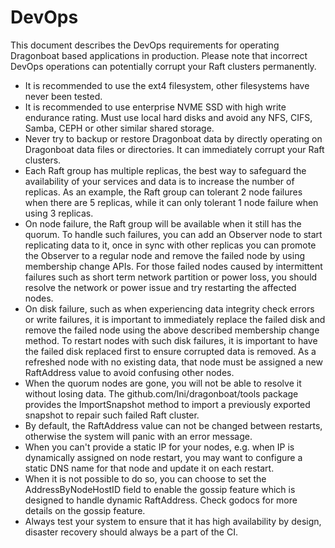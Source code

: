 # DevOps #

This document describes the DevOps requirements for operating Dragonboat based applications in production. Please note that incorrect DevOps operations can potentially corrupt your Raft clusters permanently.

* It is recommended to use the ext4 filesystem, other filesystems have never been tested.
* It is recommended to use enterprise NVME SSD with high write endurance rating. Must use local hard disks and avoid any NFS, CIFS, Samba, CEPH or other similar shared storage.
* Never try to backup or restore Dragonboat data by directly operating on Dragonboat data files or directories. It can immediately corrupt your Raft clusters. 
* Each Raft group has multiple replicas, the best way to safeguard the availability of your services and data is to increase the number of replicas. As an example, the Raft group can tolerant 2 node failures when there are 5 replicas, while it can only tolerant 1 node failure when using 3 replicas. 
* On node failure, the Raft group will be available when it still has the quorum. To handle such failures, you can add an Observer node to start replicating data to it, once in sync with other replicas you can promote the Observer to a regular node and remove the failed node by using membership change APIs. For those failed nodes caused by intermittent failures such as short term network partition or power loss, you should resolve the network or power issue and try restarting the affected nodes.
* On disk failure, such as when experiencing data integrity check errors or write failures, it is important to immediately replace the failed disk and remove the failed node using the above described membership change method. To restart nodes with such disk failures, it is important to have the failed disk replaced first to ensure corrupted data is removed. As a refreshed node with no existing data, that node must be assigned a new RaftAddress value to avoid confusing other nodes. 
* When the quorum nodes are gone, you will not be able to resolve it without losing data. The github.com/lni/dragonboat/tools package provides the ImportSnapshot method to import a previously exported snapshot to repair such failed Raft cluster.
* By default, the RaftAddress value can not be changed between restarts, otherwise the system will panic with an error message.
* When you can't provide a static IP for your nodes, e.g. when IP is dynamically assigned on node restart, you may want to configure a static DNS name for that node and update it on each restart. 
* When it is not possible to do so, you can choose to set the AddressByNodeHostID field to enable the gossip feature which is designed to handle dynamic RaftAddress. Check godocs for more details on the gossip feature. 
* Always test your system to ensure that it has high availability by design, disaster recovery should always be a part of the CI.
